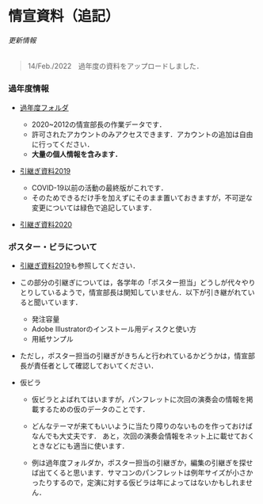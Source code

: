 # 情宣資料（追記）

###### 更新情報

> 14/Feb./2022　過年度の資料をアップロードしました．



### 過年度情報

- [過年度フォルダ](https://drive.google.com/drive/folders/1VRXVzQ0E9AAA1XCUViyFG_54LORdYrcJ?usp=sharing)
  - 2020~2012の情宣部長の作業データです．
  - 許可されたアカウントのみアクセスできます．アカウントの追加は自由に行ってください．
  - **大量の個人情報を含みます．**

- [引継ぎ資料2019](https://docs.google.com/document/d/1bdhIu4fBPXxpro8mAcTaL1JS7mlnoPb4f6YT-_yWkMI/edit?usp=sharing)
  - COVID-19以前の活動の最終版がこれです．
  - そのためできるだけ手を加えずにそのまま置いておきますが，不可逆な変更については緑色で追記しています．

- [引継ぎ資料2020](https://kuwo-info.github.io/glee/03_info_advertising/)



### ポスター・ビラについて

- [引継ぎ資料2019](https://docs.google.com/document/d/1bdhIu4fBPXxpro8mAcTaL1JS7mlnoPb4f6YT-_yWkMI/edit?usp=sharing)も参照してください．

- この部分の引継ぎについては，各学年の「ポスター担当」どうしが代々やりとりしているようで，情宣部長は関知していません．以下が引き継がれていると聞いています．

    - 発注容量
    - Adobe Illustratorのインストール用ディスクと使い方
    - 用紙サンプル

- ただし，ポスター担当の引継ぎがきちんと行われているかどうかは，情宣部長が責任者として確認しておいてください．

- 仮ビラ

  - 仮ビラとよばれてはいますが，パンフレットに次回の演奏会の情報を掲載するための仮のデータのことです．

  - どんなテーマが来てもいいように当たり障りのないものを作っておけばなんでも大丈夫です．
    あと，次回の演奏会情報をネット上に載せておくときなどにも適当に使います．

  - 例は過年度フォルダか，ポスター担当の引継ぎか，編集の引継ぎを探せば出てくると思います．サマコンのパンフレットは例年サイズが小さかったりするので，定演に対する仮ビラは年によってはないかもしれません．

